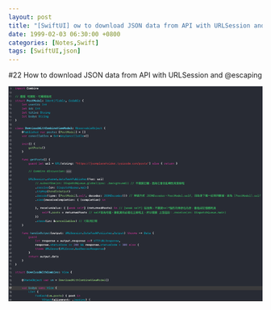 ```yaml
---
layout: post
title: "[SwiftUI] ow to download JSON data from API with URLSession and @escaping"
date: 1999-02-03 06:30:00 +0800
categories: [Notes,Swift]
tags: [SwiftUI,json]
---
```



#22 How to download JSON data from API with URLSession and @escaping

![](/assets/img/post/swiftui-how-to-download-json-data-from-api-with-combine.png)
